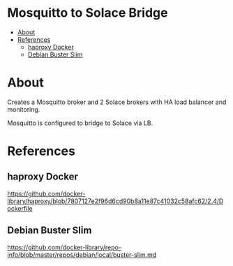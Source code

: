 # Mosquitto to Solace Bridge <!-- omit in toc -->
- [About](#about)
- [References](#references)
  - [haproxy Docker](#haproxy-docker)
  - [Debian Buster Slim](#debian-buster-slim)
# About

Creates a Mosquitto broker and 2 Solace brokers with HA load balancer and monitoring.

Mosquitto is configured to bridge to Solace via LB.

# References

## haproxy Docker

https://github.com/docker-library/haproxy/blob/7807127e2f96d6cd90b8a11e87c41032c58afc62/2.4/Dockerfile

## Debian Buster Slim
https://github.com/docker-library/repo-info/blob/master/repos/debian/local/buster-slim.md